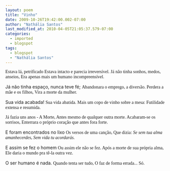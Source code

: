 ```yaml
---
layout: poem
title: "Vinho"
date: 2009-10-26T19:42:00.002-07:00
author: "Nathália Santos"
last_modified_at: 2010-04-05T21:05:37.579-07:00
categories:
  - imported
  - blogspot
tags:
  - blogspot
  - "Nathália Santos"
---
```


<span style="font-family:verdana;">Estava lá, petrificado <span style="font-family:verdana;">
Estava intacto e parecia irreversível. <span style="font-family:verdana;">
Já não tinha sonhos, medos, anseios, <span style="font-family:verdana;">
Era apenas mais um humano incompreensível.  <span style="font-family:verdana;">

Já não tinha espaço, nunca teve fé; <span style="font-family:verdana;">
Abandonara o emprego, a diversão. <span style="font-family:verdana;">
Perdera a mãe e os filhos,  <span style="font-family:verdana;">
Vira a morte da mulher.  <span style="font-family:verdana;">

Sua vida acabada! <span style="font-family:verdana;">
Sua vida abatida. <span style="font-family:verdana;">
Mais um copo de vinho sobre a mesa: <span style="font-family:verdana;">
Futilidade extensa e resumida.

<span style="font-family:verdana;">Já fazia uns anos - A Morte, <span style="font-family:verdana;">
Antes mesmo de qualquer outra morte.
<span style="font-family:verdana;">Acabaram-se os sorrisos, <span style="font-family:verdana;">
Enterrara o próprio coração que antes fora forte.  <span style="font-family:verdana;">

E foram encontrados no lixo <span style="font-family:verdana;">
Os versos de uma canção,  <span style="font-family:verdana;">
Que dizia: <span style="font-style: italic;font-family:verdana;" >
Se sem tua alma amanhecerdes, <span style="font-style: italic;font-family:verdana;" >
Sem vida tu acordarás.  <span style="font-family:verdana;">

E assim se fez o homem <span style="font-family:verdana;">
Ou assim ele não se fez.  <span style="font-family:verdana;">
Após a morte de sua própria alma, <span style="font-family:verdana;">
Ele daria o mundo pra tê-la outra vez.<span style="font-family:verdana;">

O ser humano é nada.  <span style="font-family:verdana;">
Quando tenta ser tudo, <span style="font-family:verdana;">
O faz de forma errada... <span style="font-family:verdana;">
Só.